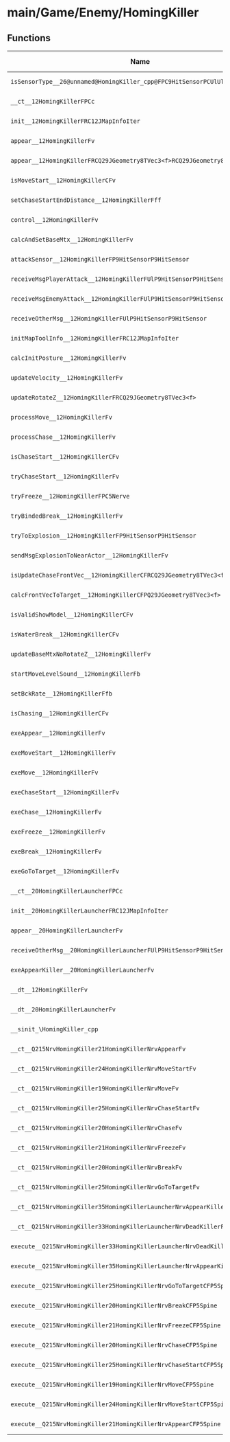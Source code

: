 # main/Game/Enemy/HomingKiller

## Functions

| Name | Address | Match % |
|------|---------|---------|
| `isSensorType__26@unnamed@HomingKiller_cpp@FPC9HitSensorPCUlUl` | `0x800F58F4` | :x: (0.0%) |
| `__ct__12HomingKillerFPCc` | `0x800F592C` | :x: (0.0%) |
| `init__12HomingKillerFRC12JMapInfoIter` | `0x800F5A2C` | :x: (0.0%) |
| `appear__12HomingKillerFv` | `0x800F5E14` | :x: (0.0%) |
| `appear__12HomingKillerFRCQ29JGeometry8TVec3<f>RCQ29JGeometry8TVec3<f>` | `0x800F5EB4` | :x: (0.0%) |
| `isMoveStart__12HomingKillerCFv` | `0x800F5F38` | :x: (0.0%) |
| `setChaseStartEndDistance__12HomingKillerFff` | `0x800F5F90` | :x: (0.0%) |
| `control__12HomingKillerFv` | `0x800F5F9C` | :x: (0.0%) |
| `calcAndSetBaseMtx__12HomingKillerFv` | `0x800F623C` | :x: (0.0%) |
| `attackSensor__12HomingKillerFP9HitSensorP9HitSensor` | `0x800F639C` | :x: (0.0%) |
| `receiveMsgPlayerAttack__12HomingKillerFUlP9HitSensorP9HitSensor` | `0x800F64EC` | :x: (0.0%) |
| `receiveMsgEnemyAttack__12HomingKillerFUlP9HitSensorP9HitSensor` | `0x800F65C4` | :x: (0.0%) |
| `receiveOtherMsg__12HomingKillerFUlP9HitSensorP9HitSensor` | `0x800F664C` | :x: (0.0%) |
| `initMapToolInfo__12HomingKillerFRC12JMapInfoIter` | `0x800F6650` | :x: (0.0%) |
| `calcInitPosture__12HomingKillerFv` | `0x800F6720` | :x: (0.0%) |
| `updateVelocity__12HomingKillerFv` | `0x800F67F8` | :x: (0.0%) |
| `updateRotateZ__12HomingKillerFRCQ29JGeometry8TVec3<f>` | `0x800F684C` | :x: (0.0%) |
| `processMove__12HomingKillerFv` | `0x800F69AC` | :x: (0.0%) |
| `processChase__12HomingKillerFv` | `0x800F6AEC` | :x: (0.0%) |
| `isChaseStart__12HomingKillerCFv` | `0x800F6CBC` | :x: (0.0%) |
| `tryChaseStart__12HomingKillerFv` | `0x800F6DA4` | :x: (0.0%) |
| `tryFreeze__12HomingKillerFPC5Nerve` | `0x800F6E74` | :x: (0.0%) |
| `tryBindedBreak__12HomingKillerFv` | `0x800F6F1C` | :x: (0.0%) |
| `tryToExplosion__12HomingKillerFP9HitSensorP9HitSensor` | `0x800F705C` | :x: (0.0%) |
| `sendMsgExplosionToNearActor__12HomingKillerFv` | `0x800F70DC` | :x: (0.0%) |
| `isUpdateChaseFrontVec__12HomingKillerCFRCQ29JGeometry8TVec3<f>` | `0x800F7168` | :x: (0.0%) |
| `calcFrontVecToTarget__12HomingKillerCFPQ29JGeometry8TVec3<f>` | `0x800F7210` | :x: (0.0%) |
| `isValidShowModel__12HomingKillerCFv` | `0x800F72A0` | :x: (0.0%) |
| `isWaterBreak__12HomingKillerCFv` | `0x800F7318` | :x: (0.0%) |
| `updateBaseMtxNoRotateZ__12HomingKillerFv` | `0x800F738C` | :x: (0.0%) |
| `startMoveLevelSound__12HomingKillerFb` | `0x800F73FC` | :x: (0.0%) |
| `setBckRate__12HomingKillerFfb` | `0x800F74EC` | :x: (0.0%) |
| `isChasing__12HomingKillerCFv` | `0x800F755C` | :x: (0.0%) |
| `exeAppear__12HomingKillerFv` | `0x800F760C` | :x: (0.0%) |
| `exeMoveStart__12HomingKillerFv` | `0x800F7990` | :x: (0.0%) |
| `exeMove__12HomingKillerFv` | `0x800F7A04` | :x: (0.0%) |
| `exeChaseStart__12HomingKillerFv` | `0x800F7A7C` | :x: (0.0%) |
| `exeChase__12HomingKillerFv` | `0x800F7B44` | :x: (0.0%) |
| `exeFreeze__12HomingKillerFv` | `0x800F7BAC` | :x: (0.0%) |
| `exeBreak__12HomingKillerFv` | `0x800F7DF8` | :x: (0.0%) |
| `exeGoToTarget__12HomingKillerFv` | `0x800F802C` | :x: (0.0%) |
| `__ct__20HomingKillerLauncherFPCc` | `0x800F80DC` | :x: (0.0%) |
| `init__20HomingKillerLauncherFRC12JMapInfoIter` | `0x800F8128` | :x: (0.0%) |
| `appear__20HomingKillerLauncherFv` | `0x800F81DC` | :x: (0.0%) |
| `receiveOtherMsg__20HomingKillerLauncherFUlP9HitSensorP9HitSensor` | `0x800F8214` | :x: (0.0%) |
| `exeAppearKiller__20HomingKillerLauncherFv` | `0x800F8218` | :x: (0.0%) |
| `__dt__12HomingKillerFv` | `0x800F828C` | :x: (0.0%) |
| `__dt__20HomingKillerLauncherFv` | `0x800F82E8` | :x: (0.0%) |
| `__sinit_\HomingKiller_cpp` | `0x800F8344` | :x: (0.0%) |
| `__ct__Q215NrvHomingKiller21HomingKillerNrvAppearFv` | `0x800F83B0` | :x: (0.0%) |
| `__ct__Q215NrvHomingKiller24HomingKillerNrvMoveStartFv` | `0x800F83C0` | :x: (0.0%) |
| `__ct__Q215NrvHomingKiller19HomingKillerNrvMoveFv` | `0x800F83D0` | :x: (0.0%) |
| `__ct__Q215NrvHomingKiller25HomingKillerNrvChaseStartFv` | `0x800F83E0` | :x: (0.0%) |
| `__ct__Q215NrvHomingKiller20HomingKillerNrvChaseFv` | `0x800F83F0` | :x: (0.0%) |
| `__ct__Q215NrvHomingKiller21HomingKillerNrvFreezeFv` | `0x800F8400` | :x: (0.0%) |
| `__ct__Q215NrvHomingKiller20HomingKillerNrvBreakFv` | `0x800F8410` | :x: (0.0%) |
| `__ct__Q215NrvHomingKiller25HomingKillerNrvGoToTargetFv` | `0x800F8420` | :x: (0.0%) |
| `__ct__Q215NrvHomingKiller35HomingKillerLauncherNrvAppearKillerFv` | `0x800F8430` | :x: (0.0%) |
| `__ct__Q215NrvHomingKiller33HomingKillerLauncherNrvDeadKillerFv` | `0x800F8440` | :x: (0.0%) |
| `execute__Q215NrvHomingKiller33HomingKillerLauncherNrvDeadKillerCFP5Spine` | `0x800F8450` | :x: (0.0%) |
| `execute__Q215NrvHomingKiller35HomingKillerLauncherNrvAppearKillerCFP5Spine` | `0x800F8498` | :x: (0.0%) |
| `execute__Q215NrvHomingKiller25HomingKillerNrvGoToTargetCFP5Spine` | `0x800F84A0` | :x: (0.0%) |
| `execute__Q215NrvHomingKiller20HomingKillerNrvBreakCFP5Spine` | `0x800F84A8` | :x: (0.0%) |
| `execute__Q215NrvHomingKiller21HomingKillerNrvFreezeCFP5Spine` | `0x800F84B0` | :x: (0.0%) |
| `execute__Q215NrvHomingKiller20HomingKillerNrvChaseCFP5Spine` | `0x800F84B8` | :x: (0.0%) |
| `execute__Q215NrvHomingKiller25HomingKillerNrvChaseStartCFP5Spine` | `0x800F84C0` | :x: (0.0%) |
| `execute__Q215NrvHomingKiller19HomingKillerNrvMoveCFP5Spine` | `0x800F84C8` | :x: (0.0%) |
| `execute__Q215NrvHomingKiller24HomingKillerNrvMoveStartCFP5Spine` | `0x800F84D0` | :x: (0.0%) |
| `execute__Q215NrvHomingKiller21HomingKillerNrvAppearCFP5Spine` | `0x800F84D8` | :x: (0.0%) |